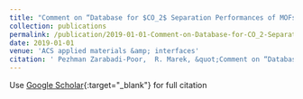 ```yaml
---
title: "Comment on “Database for $CO_2$ Separation Performances of MOFs Based on Computational Materials Screening”"
collection: publications
permalink: /publication/2019-01-01-Comment-on-Database-for-CO_2-Separation-Performances-of-MOFs-Based-on-Computational-Materials-Screening
date: 2019-01-01
venue: 'ACS applied materials &amp; interfaces'
citation: ' Pezhman Zarabadi-Poor,  R. Marek, &quot;Comment on “Database for $CO_2$ Separation Performances of MOFs Based on Computational Materials Screening”.&quot; ACS applied materials &amp;amp; interfaces, 2019.'
---
```

Use [Google Scholar](https://scholar.google.com/scholar?q=Comment+on+“Database+for+$CO_2$+Separation+Performances+of+MOFs+Based+on+Computational+Materials+Screening”){:target="_blank"} for full citation
